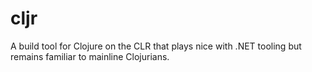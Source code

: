 # cljr

A build tool for Clojure on the CLR that plays nice with .NET tooling
but remains familiar to mainline Clojurians.
